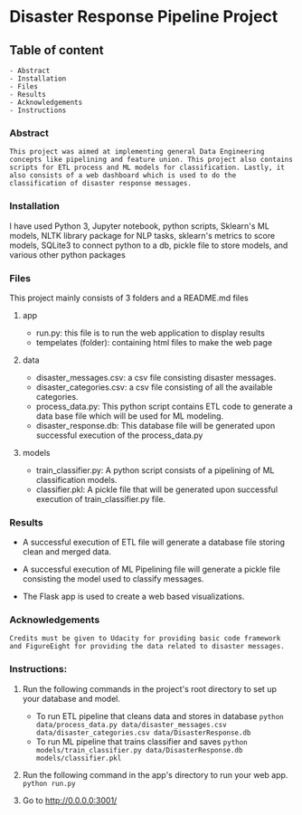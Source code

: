 # Disaster Response Pipeline Project

## Table of content
	- Abstract
    - Installation
    - Files
    - Results
    - Acknowledgements
    - Instructions

### Abstract
	This project was aimed at implementing general Data Engineering concepts like pipelining and feature union. This project also contains scripts for ETL process and ML models for classification. Lastly, it also consists of a web dashboard which is used to do the classification of disaster response messages.

### Installation

I have used Python 3, Jupyter notebook, python scripts, Sklearn's ML models, NLTK library package for NLP tasks, sklearn's metrics to score models, SQLite3 to connect python to a db, pickle file to store models, and various other python packages


### Files

This project mainly consists of 3 folders and a README.md files

1) app
	- run.py: this file is to run the web application to display results
    - tempelates (folder): containing html files to make the web page

2) data
	- disaster_messages.csv: a csv file consisting disaster messages.
    - disaster_categories.csv: a csv file consisting of all the available categories.
    - process_data.py: This python script contains ETL code to generate a data base file which will be used for ML modeling.
    - disaster_response.db: This database file will be generated upon successful execution of the process_data.py


3) models
	- train_classifier.py: A python script consists of a pipelining of ML classification models.
    - classifier.pkl: A pickle file that will be generated upon successful execution of train_classifier.py file.



### Results

- A successful execution of ETL file will generate a database file storing clean and merged data.

- A successful execution of ML Pipelining file will generate a pickle file consisting the model used to classify messages.

- The Flask app is used to create a web based visualizations.



### Acknowledgements

	Credits must be given to Udacity for providing basic code framework and FigureEight for providing the data related to disaster messages.

### Instructions:
1. Run the following commands in the project's root directory to set up your database and model.

    - To run ETL pipeline that cleans data and stores in database
        `python data/process_data.py data/disaster_messages.csv data/disaster_categories.csv data/DisasterResponse.db`
    - To run ML pipeline that trains classifier and saves
        `python models/train_classifier.py data/DisasterResponse.db models/classifier.pkl`

2. Run the following command in the app's directory to run your web app.
    `python run.py`

3. Go to http://0.0.0.0:3001/
